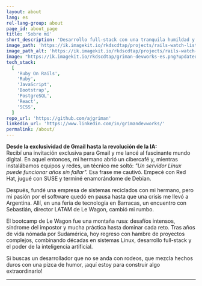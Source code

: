 ```yaml
---
layout: about
lang: es
rel-lang-group: about
page_id: about_page
title: 'Sobre mí'
short_description: 'Desarrollo full-stack con una tranquila humildad y visión audaz.'
image_path: 'https://ik.imagekit.io/rkdscdtap/projects/rails-watch-list2.png?updatedAt=1749384855468'
image_path_alt: 'https://ik.imagekit.io/rkdscdtap/projects/rails-watch-list3.png?updatedAt=1749384880152'
image: "https://ik.imagekit.io/rkdscdtap/griman-devworks-es.png?updatedAt=1749826309268"
tech_stack:
  [
    'Ruby On Rails',
    'Ruby',
    'JavaScript',
    'Bootstrap',
    'PostgreSQL',
    'React',
    'SCSS',
  ]
repo_url: 'https://github.com/ajgriman'
linkedin_url: 'https://www.linkedin.com/in/grimandevworks/'
permalink: /about/
---
```


**Desde la exclusividad de Gmail hasta la revolución de la IA:**  
Recibí una invitación exclusiva para Gmail y me lancé al fascinante mundo digital. En aquel entonces, mi hermano abrió un cibercafé y, mientras instalábamos equipos y redes, un técnico me soltó: _"Un servidor Linux puede funcionar años sin fallar"._ Esa frase me cautivó. Empecé con Red Hat, jugué con SUSE y terminé enamorándome de Debian.

Después, fundé una empresa de sistemas reciclados con mi hermano, pero mi pasión por el software quedó en pausa hasta que una crisis me llevó a Argentina. Allí, en una feria de tecnología en Barracas, un encuentro con Sebastián, director LATAM de Le Wagon, cambió mi rumbo.

El bootcamp de Le Wagon fue una montaña rusa: desafíos intensos, síndrome del impostor y mucha práctica hasta dominar cada reto. Tras años de vida nómada por Sudamérica, hoy regreso con hambre de proyectos complejos, combinando décadas en sistemas Linux, desarrollo full-stack y el poder de la inteligencia artificial.

Si buscas un desarrollador que no se anda con rodeos, que mezcla hechos duros con una pizca de humor, ¡aquí estoy para construir algo extraordinario!

---
